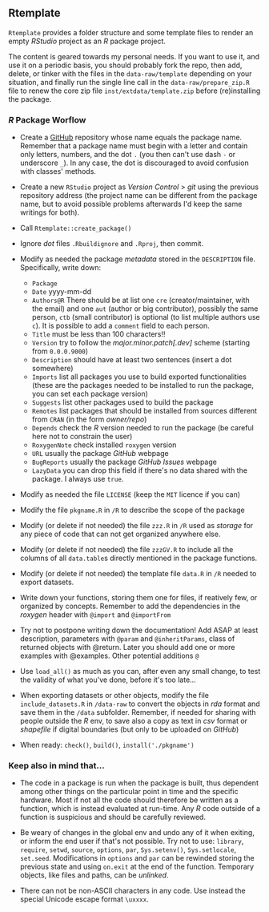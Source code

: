 ## Rtemplate

`Rtemplate` provides a folder structure and some template files to render an empty *RStudio* project as an *R* package project. 

The content is geared towards my personal needs. If you want to use it, and use it on a periodic basis, you should probably fork the repo, then add, delete, or tinker with the files in the `data-raw/template` depending on your situation, and finally run the single line call in the `data-raw/prepare_zip.R` file to renew the core zip file `inst/extdata/template.zip` before (re)installing the package.

### *R* Package Worflow

- Create a [GitHub](https://github.com/lvalnegri/) repository whose name equals the package name. Remember that a package name must begin with a letter and contain only letters, numbers, and the dot `.` (you then can't use dash `-` or underscore `_`). In any case, the dot is discouraged to avoid confusion with classes' methods.

- Create a new `RStudio` project as *Version Control* \> *git* using the previous repository address (the project name can be different from the package name, but to avoid possible problems afterwards I'd keep the same writings for both).

- Call `Rtemplate::create_package()`

- Ignore *dot* files `.Rbuildignore` and `.Rproj`, then commit. 

- Modify as needed the package *metadata* stored in the `DESCRIPTION` file. Specifically, write down:
  - `Package` 
  - `Date` yyyy-mm-dd
  - `Authors@R` There should be at list one `cre` (creator/maintainer, with the email) and one `aut` (author or big contributor), possibly the same person, `ctb` (small contributor) is optional (to list multiple authors use `c`). It is possible to add a `comment` field to each person.
  - `Title` must be less than 100 characters!!
  - `Version` try to follow the *major.minor.patch[.dev]* scheme (starting from `0.0.0.9000`)
  - `Description` should have at least two sentences (insert a dot somewhere)
  - `Imports` list all packages you use to build exported functionalities (these are the packages needed to be installed to run the package, you can set each package version)
  - `Suggests` list other packages used to build the package
  - `Remotes` list packages that should be installed from sources different from `CRAN` (in the form *owner/repo*)
  - `Depends` check the *R* version needed to run the package (be careful here not to constrain the user)
  - `RoxygenNote` check installed `roxygen` version
  - `URL` usually the package *GitHub* webpage
  - `BugReports` usually the package *GitHub* *Issues* webpage
  - `LazyData` you can drop this field if there's no data shared with the package. I always use `true`.


- Modify as needed the file `LICENSE` (keep the `MIT` licence if you can)

- Modify the file `pkgname.R` in `/R` to describe the scope of the package

- Modify (or delete if not needed) the file `zzz.R` in `/R` used as *storage* for any piece of code that can not get organized anywhere else. 

- Modify (or delete if not needed) the file `zzzGV.R` to include all the columns of all `data.table`s directly mentioned in the package functions.

- Modify (or delete if not needed) the template file  `data.R` in `/R` needed to export datasets.

- Write down your functions, storing them one for files, if reatively few, or organized by concepts. Remember to add the dependencies in the *roxygen* header with `@import` and `@importFrom` 

- Try not to postpone writing down the documentation! Add ASAP at least description, parameters with `@param` and `@inheritParams`, class of returned objects with @return. Later you should add one or more examples with @examples. Other potential additions `@` 
- Use `load_all()` as much as you can, after even any small change, to test the validity of what you've done, before it's too late...

- When exporting datasets or other objects, modify the file `include_datasets.R` in `/data-raw` to convert the objects in *rda* format and save them in the `/data` subfolder. Remember, if needed for sharing with people outside the *R* env, to save also a copy as text in *csv* format or *shapefile* if digital boundaries (but only to be uploaded on *GitHub*)

- When ready: `check()`, `build()`, `install('./pkgname')`

### Keep also in mind that...

- The code in a package is run when the package is built, thus dependent among other things on the particular point in time and the specific hardware. Most if not all the code should therefore be written as a function, which is instead evaluated at run-time. Any $R$ code outside of a function is suspicious and should be carefully reviewed.

- Be weary of changes in the global env and undo any of it when exiting, or inform the end user if that's not possible. Try not to use: `library`, `require`, `setwd`, `source`, `options`, `par`, `Sys.setenv()`, `Sys.setlocale`, `set.seed`. Modifications in `options` and `par` can be rewinded storing the previous state and using `on.exit` at the end of the function. Temporary objects, like files and paths, can be *unlinked*.

- There can not be non-ASCII characters in any code. Use instead the special Unicode escape format `\uxxxx`. 
